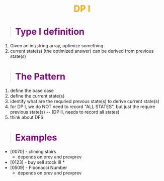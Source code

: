 # <center><b><span style="color:orange">DP I</span></b></center>

> # <b><span style="color:purple">Type I definition</span></b>
1. Given an int/string array, optimize something 
2. current state(s) (the optimized answer) can be derived from previous state(s)

> # <b><span style="color:purple">The Pattern</span></b>
1. define the base case
2. define the current state(s)
3. identify what are the requried prevous state(s) to derive current state(s)
4. for DP I, we do NOT need to record "ALL STATES", but just the require previous state(s)  -- (DP II, needs to record all states)
5. think about DFS

> # <b><span style="color:purple">Examples</span></b>

* [0070] - climing stairs
  * depends on prev and prevprev
* [0123] - buy sell stock III
  * 
* [0509] - Fibonacci Number
  * depends on prev and prevprev


